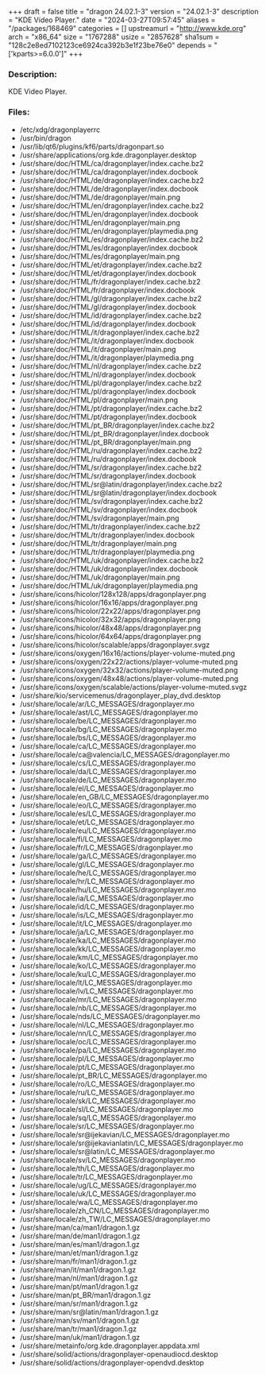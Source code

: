 +++
draft = false
title = "dragon 24.02.1-3"
version = "24.02.1-3"
description = "KDE Video Player."
date = "2024-03-27T09:57:45"
aliases = "/packages/168469"
categories = []
upstreamurl = "http://www.kde.org"
arch = "x86_64"
size = "1767288"
usize = "2857628"
sha1sum = "128c2e8ed7102123ce6924ca392b3e1f23be76e0"
depends = "['kparts>=6.0.0']"
+++
### Description: 
KDE Video Player.

### Files: 
* /etc/xdg/dragonplayerrc
* /usr/bin/dragon
* /usr/lib/qt6/plugins/kf6/parts/dragonpart.so
* /usr/share/applications/org.kde.dragonplayer.desktop
* /usr/share/doc/HTML/ca/dragonplayer/index.cache.bz2
* /usr/share/doc/HTML/ca/dragonplayer/index.docbook
* /usr/share/doc/HTML/de/dragonplayer/index.cache.bz2
* /usr/share/doc/HTML/de/dragonplayer/index.docbook
* /usr/share/doc/HTML/de/dragonplayer/main.png
* /usr/share/doc/HTML/en/dragonplayer/index.cache.bz2
* /usr/share/doc/HTML/en/dragonplayer/index.docbook
* /usr/share/doc/HTML/en/dragonplayer/main.png
* /usr/share/doc/HTML/en/dragonplayer/playmedia.png
* /usr/share/doc/HTML/es/dragonplayer/index.cache.bz2
* /usr/share/doc/HTML/es/dragonplayer/index.docbook
* /usr/share/doc/HTML/es/dragonplayer/main.png
* /usr/share/doc/HTML/et/dragonplayer/index.cache.bz2
* /usr/share/doc/HTML/et/dragonplayer/index.docbook
* /usr/share/doc/HTML/fr/dragonplayer/index.cache.bz2
* /usr/share/doc/HTML/fr/dragonplayer/index.docbook
* /usr/share/doc/HTML/gl/dragonplayer/index.cache.bz2
* /usr/share/doc/HTML/gl/dragonplayer/index.docbook
* /usr/share/doc/HTML/id/dragonplayer/index.cache.bz2
* /usr/share/doc/HTML/id/dragonplayer/index.docbook
* /usr/share/doc/HTML/it/dragonplayer/index.cache.bz2
* /usr/share/doc/HTML/it/dragonplayer/index.docbook
* /usr/share/doc/HTML/it/dragonplayer/main.png
* /usr/share/doc/HTML/it/dragonplayer/playmedia.png
* /usr/share/doc/HTML/nl/dragonplayer/index.cache.bz2
* /usr/share/doc/HTML/nl/dragonplayer/index.docbook
* /usr/share/doc/HTML/pl/dragonplayer/index.cache.bz2
* /usr/share/doc/HTML/pl/dragonplayer/index.docbook
* /usr/share/doc/HTML/pl/dragonplayer/main.png
* /usr/share/doc/HTML/pt/dragonplayer/index.cache.bz2
* /usr/share/doc/HTML/pt/dragonplayer/index.docbook
* /usr/share/doc/HTML/pt_BR/dragonplayer/index.cache.bz2
* /usr/share/doc/HTML/pt_BR/dragonplayer/index.docbook
* /usr/share/doc/HTML/pt_BR/dragonplayer/main.png
* /usr/share/doc/HTML/ru/dragonplayer/index.cache.bz2
* /usr/share/doc/HTML/ru/dragonplayer/index.docbook
* /usr/share/doc/HTML/sr/dragonplayer/index.cache.bz2
* /usr/share/doc/HTML/sr/dragonplayer/index.docbook
* /usr/share/doc/HTML/sr@latin/dragonplayer/index.cache.bz2
* /usr/share/doc/HTML/sr@latin/dragonplayer/index.docbook
* /usr/share/doc/HTML/sv/dragonplayer/index.cache.bz2
* /usr/share/doc/HTML/sv/dragonplayer/index.docbook
* /usr/share/doc/HTML/sv/dragonplayer/main.png
* /usr/share/doc/HTML/tr/dragonplayer/index.cache.bz2
* /usr/share/doc/HTML/tr/dragonplayer/index.docbook
* /usr/share/doc/HTML/tr/dragonplayer/main.png
* /usr/share/doc/HTML/tr/dragonplayer/playmedia.png
* /usr/share/doc/HTML/uk/dragonplayer/index.cache.bz2
* /usr/share/doc/HTML/uk/dragonplayer/index.docbook
* /usr/share/doc/HTML/uk/dragonplayer/main.png
* /usr/share/doc/HTML/uk/dragonplayer/playmedia.png
* /usr/share/icons/hicolor/128x128/apps/dragonplayer.png
* /usr/share/icons/hicolor/16x16/apps/dragonplayer.png
* /usr/share/icons/hicolor/22x22/apps/dragonplayer.png
* /usr/share/icons/hicolor/32x32/apps/dragonplayer.png
* /usr/share/icons/hicolor/48x48/apps/dragonplayer.png
* /usr/share/icons/hicolor/64x64/apps/dragonplayer.png
* /usr/share/icons/hicolor/scalable/apps/dragonplayer.svgz
* /usr/share/icons/oxygen/16x16/actions/player-volume-muted.png
* /usr/share/icons/oxygen/22x22/actions/player-volume-muted.png
* /usr/share/icons/oxygen/32x32/actions/player-volume-muted.png
* /usr/share/icons/oxygen/48x48/actions/player-volume-muted.png
* /usr/share/icons/oxygen/scalable/actions/player-volume-muted.svgz
* /usr/share/kio/servicemenus/dragonplayer_play_dvd.desktop
* /usr/share/locale/ar/LC_MESSAGES/dragonplayer.mo
* /usr/share/locale/ast/LC_MESSAGES/dragonplayer.mo
* /usr/share/locale/be/LC_MESSAGES/dragonplayer.mo
* /usr/share/locale/bg/LC_MESSAGES/dragonplayer.mo
* /usr/share/locale/bs/LC_MESSAGES/dragonplayer.mo
* /usr/share/locale/ca/LC_MESSAGES/dragonplayer.mo
* /usr/share/locale/ca@valencia/LC_MESSAGES/dragonplayer.mo
* /usr/share/locale/cs/LC_MESSAGES/dragonplayer.mo
* /usr/share/locale/da/LC_MESSAGES/dragonplayer.mo
* /usr/share/locale/de/LC_MESSAGES/dragonplayer.mo
* /usr/share/locale/el/LC_MESSAGES/dragonplayer.mo
* /usr/share/locale/en_GB/LC_MESSAGES/dragonplayer.mo
* /usr/share/locale/eo/LC_MESSAGES/dragonplayer.mo
* /usr/share/locale/es/LC_MESSAGES/dragonplayer.mo
* /usr/share/locale/et/LC_MESSAGES/dragonplayer.mo
* /usr/share/locale/eu/LC_MESSAGES/dragonplayer.mo
* /usr/share/locale/fi/LC_MESSAGES/dragonplayer.mo
* /usr/share/locale/fr/LC_MESSAGES/dragonplayer.mo
* /usr/share/locale/ga/LC_MESSAGES/dragonplayer.mo
* /usr/share/locale/gl/LC_MESSAGES/dragonplayer.mo
* /usr/share/locale/he/LC_MESSAGES/dragonplayer.mo
* /usr/share/locale/hr/LC_MESSAGES/dragonplayer.mo
* /usr/share/locale/hu/LC_MESSAGES/dragonplayer.mo
* /usr/share/locale/ia/LC_MESSAGES/dragonplayer.mo
* /usr/share/locale/id/LC_MESSAGES/dragonplayer.mo
* /usr/share/locale/is/LC_MESSAGES/dragonplayer.mo
* /usr/share/locale/it/LC_MESSAGES/dragonplayer.mo
* /usr/share/locale/ja/LC_MESSAGES/dragonplayer.mo
* /usr/share/locale/ka/LC_MESSAGES/dragonplayer.mo
* /usr/share/locale/kk/LC_MESSAGES/dragonplayer.mo
* /usr/share/locale/km/LC_MESSAGES/dragonplayer.mo
* /usr/share/locale/ko/LC_MESSAGES/dragonplayer.mo
* /usr/share/locale/ku/LC_MESSAGES/dragonplayer.mo
* /usr/share/locale/lt/LC_MESSAGES/dragonplayer.mo
* /usr/share/locale/lv/LC_MESSAGES/dragonplayer.mo
* /usr/share/locale/mr/LC_MESSAGES/dragonplayer.mo
* /usr/share/locale/nb/LC_MESSAGES/dragonplayer.mo
* /usr/share/locale/nds/LC_MESSAGES/dragonplayer.mo
* /usr/share/locale/nl/LC_MESSAGES/dragonplayer.mo
* /usr/share/locale/nn/LC_MESSAGES/dragonplayer.mo
* /usr/share/locale/oc/LC_MESSAGES/dragonplayer.mo
* /usr/share/locale/pa/LC_MESSAGES/dragonplayer.mo
* /usr/share/locale/pl/LC_MESSAGES/dragonplayer.mo
* /usr/share/locale/pt/LC_MESSAGES/dragonplayer.mo
* /usr/share/locale/pt_BR/LC_MESSAGES/dragonplayer.mo
* /usr/share/locale/ro/LC_MESSAGES/dragonplayer.mo
* /usr/share/locale/ru/LC_MESSAGES/dragonplayer.mo
* /usr/share/locale/sk/LC_MESSAGES/dragonplayer.mo
* /usr/share/locale/sl/LC_MESSAGES/dragonplayer.mo
* /usr/share/locale/sq/LC_MESSAGES/dragonplayer.mo
* /usr/share/locale/sr/LC_MESSAGES/dragonplayer.mo
* /usr/share/locale/sr@ijekavian/LC_MESSAGES/dragonplayer.mo
* /usr/share/locale/sr@ijekavianlatin/LC_MESSAGES/dragonplayer.mo
* /usr/share/locale/sr@latin/LC_MESSAGES/dragonplayer.mo
* /usr/share/locale/sv/LC_MESSAGES/dragonplayer.mo
* /usr/share/locale/th/LC_MESSAGES/dragonplayer.mo
* /usr/share/locale/tr/LC_MESSAGES/dragonplayer.mo
* /usr/share/locale/ug/LC_MESSAGES/dragonplayer.mo
* /usr/share/locale/uk/LC_MESSAGES/dragonplayer.mo
* /usr/share/locale/wa/LC_MESSAGES/dragonplayer.mo
* /usr/share/locale/zh_CN/LC_MESSAGES/dragonplayer.mo
* /usr/share/locale/zh_TW/LC_MESSAGES/dragonplayer.mo
* /usr/share/man/ca/man1/dragon.1.gz
* /usr/share/man/de/man1/dragon.1.gz
* /usr/share/man/es/man1/dragon.1.gz
* /usr/share/man/et/man1/dragon.1.gz
* /usr/share/man/fr/man1/dragon.1.gz
* /usr/share/man/it/man1/dragon.1.gz
* /usr/share/man/nl/man1/dragon.1.gz
* /usr/share/man/pt/man1/dragon.1.gz
* /usr/share/man/pt_BR/man1/dragon.1.gz
* /usr/share/man/sr/man1/dragon.1.gz
* /usr/share/man/sr@latin/man1/dragon.1.gz
* /usr/share/man/sv/man1/dragon.1.gz
* /usr/share/man/tr/man1/dragon.1.gz
* /usr/share/man/uk/man1/dragon.1.gz
* /usr/share/metainfo/org.kde.dragonplayer.appdata.xml
* /usr/share/solid/actions/dragonplayer-openaudiocd.desktop
* /usr/share/solid/actions/dragonplayer-opendvd.desktop
